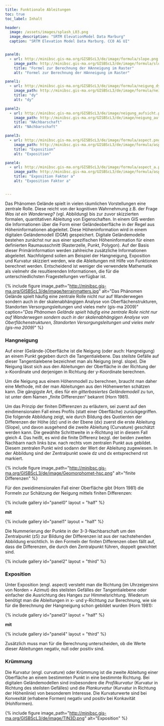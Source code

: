 ```yaml
---
title: Funktionale Ableitungen 
toc: true
toc_label: Inhalt

header:
  image: /assets/images/splash_L03.png
  image_description: "SRTM ElevationModel Data Marburg"
  caption: "SRTM Elevation Model Data Marburg. CC0 AG UI"


panel0:  
  - url: http://minibsc.gis-ma.org/GISBScL3/de/image/formula/slope.png
    image_path: http://minibsc.gis-ma.org/GISBScL3/de/image/formula/slope.png
    title: "Formel zur Berechnung der HAnneigung im Raster"
    alt: "Formel zur Berechnung der HAnneigung im Raster"

panel1:  
  - url: http://minibsc.gis-ma.org/GISBScL3/de/image/formula/neigung_dy.png
    image_path: http://minibsc.gis-ma.org/GISBScL3/de/image/formula/neigung_dy.png
    title: "dy"
    alt: "dy"

panel2:  
  - url: http://minibsc.gis-ma.org/GISBScL3/de/image/neigung_aufsicht.png
    image_path: http://minibsc.gis-ma.org/GISBScL3/de/image/neigung_aufsicht.png
    title: "NAchbarschaft"
    alt: "NAchbarschaft"

panel3:  
  - url: http://minibsc.gis-ma.org/GISBScL3/de/image/formula/aspect.png
    image_path: http://minibsc.gis-ma.org/GISBScL3/de/image/formula/aspect.png
    title: "Exposition"
    alt: "Exposition"

panel4:  
  - url: http://minibsc.gis-ma.org/GISBScL3/de/image/formula/aspect_a.png
    image_path: http://minibsc.gis-ma.org/GISBScL3/de/image/formula/aspect_a.png
    title: "Exposition Faktor a"
    alt: "Exposition Faktor a"


---
```



Das Phänomen Gelände spielt in vielen räumlichen Vorstellungen eine zentrale Rolle. Diese reicht von der kognitiven Wahrnehmung z.B. der Frage *Was ist ein Wanderweg?* (vgl. Abbildung) bis zur zuvor skizzierten formalen, quantitativen Ableitung von Eigenschaften.
In einem GIS werden die Informationen über die Form einer Geländeoberfläche in der Regel aus Höheninformationen abgeleitet. Diese Höheninformation wird in einem digitalen Geländemodell (DGM) gespeichert. Digitale Geländemodelle bestehen zunächst nur aus einer spezifischen Höheninformation für einen definierten Raumausschnitt (Rasterzelle, Punkt, Polygon). Auf der Basis dieser Primärinformation werden zahlreiche zusätzliche Informationen abgeleitet. Nachfolgend sollen am Beispiel der Hangneigung, Exposition und Kurvatur skizziert werden, wie die Ableitungen mit Hilfe von Funktionen berechnet werden. Entscheidend ist weniger die verwendete Mathematik als vielmehr die resultierenden Informationen, die für die unterschiedlichsten Fragestellungen verfügbar ist.

{% include figure image_path="http://minibsc.gis-ma.org/GISBScL3/de/image/terrainmatters.jpg" alt="Das Phänomen Gelände spielt häufig eine zentrale Rolle nicht nur auf Wanderwegen sondern auch in der skalenabhängigen Analyse von Oberflächenstrukturen, Standorten Versorgungsleitungen und vieles mehr (gis-ma 2009)" caption="*Das Phänomen Gelände spielt häufig eine zentrale Rolle nicht nur auf Wanderwegen sondern auch in der skalenabhängigen Analyse von Oberflächenstrukturen, Standorten Versorgungsleitungen und vieles mehr (gis-ma 2009)*" %}


### Hangneigung

Auf einer (Gelände-)Oberfläche ist die Neigung (oder auch: Hangneigung) an einem Punkt gegeben durch die Tangentialebene. Das steilste Gefälle auf dieser Tangentialebene bezeichnet man als Neigung (engl. slope). Die Neigung lässt sich aus den Ableitungen der Oberfläche in der Richtung der x-Koordinate und derjenigen in Richtung der y-Koordinate berechnen.

Um die Neigung aus einem Höhenmodell zu berechnen, braucht man daher eine Methode, mit der man Ableitungen aus den Höhenwerten schätzen kann. Die gängigste Art, dies für ein *gitterbasiertes Geländemodell* zu tun, ist unter dem Namen „finite Differenzen“ bekannt (Horn 1981).

Um das Prinzip der finiten Differenzen zu erläutern, sei zuerst auf den eindimensionalen Fall eines Profils (statt einer Oberfläche) zurückgegriffen. Die folgende Abbildung zeigt, wie durch Bildung des Quotienten der Differenzen der Höhe (dz) und in der Ebene (dx) zuerst die erste Ableitung (Slope), und davon ausgehend die zweite Ableitung (Curvature) geschätzt werden kann. Die gewählte Schrittweite in x-Richtung ist in diesem Fall gleich 4. Das heißt, es wird die finite Differenz bezgl. der beiden zweiten Nachbarn nach links bzw. nach rechts vom zentralen Punkt aus gebildet. Diesem zentralen Punkt wird sodann der Wert der Ableitung zugewiesen. In der Abbildung sind der Zentralpunkt sowie dz und dx entsprechend rot markiert.

{% include figure image_path="http://minibsc.gis-ma.org/GISBScL3/de/image/Geomorphomet-hsc.png" alt="finite Differenzen"  %}

Für den zweidimensionalen Fall einer Oberfläche gibt (Horn 1981) die Formeln zur Schätzung der Neigung mittels finiten Differenzen:

{% include gallery id="panel0"   layout = "half"  %}

**mit**

{% include gallery id="panel1"   layout = "half"  %}



Die Nummerierung der Punkte in der 3-3-Nachbarschaft um den Zentralpunkt (z5) zur Bildung der Differenzen ist aus der nachstehenden Abbildung ersichtlich. In den Formeln der finiten Differenzen oben fällt auf, dass die Differenzen, die durch den Zentralpunkt führen, doppelt gewichtet sind.


{% include gallery id="panel2"   layout = "third"  %}


### Exposition

Unter Exposition (engl. aspect) versteht man die Richtung (im Uhrzeigersinn von Norden = Azimut) des steilsten Gefälles der Tangentialebene oder einfacher die Ausrichtung des Hanges zur Himmelsrichtung. Wiederum benötigt man die Ableitungen in x- und y-Richtung zur Berechnung, wie sie für die Berechnung der Hangneigung schon gebildet wurden (Horn 1981):

{% include gallery id="panel3"   layout = "half"  %}


**mit**


{% include gallery id="panel4"   layout = "third"  %}

Zusätzlich muss man für die Berechnung unterscheiden, ob die Werte dieser Ableitungen negativ, null oder positiv sind.

### Krümmung

Die Kurvatur (engl. curvature) oder Krümmung  ist die zweite Ableitung einer Oberfläche an einem bestimmten Punkt in eine bestimmte Richtung.
Bei digitalen Geländemodellen sind insbesondere die *Profilkurvatur* (Kurvatur in Richtung des steilsten Gefälles) und die *Plankurvatur* (Kurvatur in Richtung der Höhenlinie) von besonderem Interesse. Die Kurvaturwerte sind bei Konvexität (erhabene Formen) negativ und positiv bei Konkavität (Hohlformen).

{% include figure image_path="http://minibsc.gis-ma.org/GISBScL3/de/image/TIN3D.png" alt="Exposition" %}



